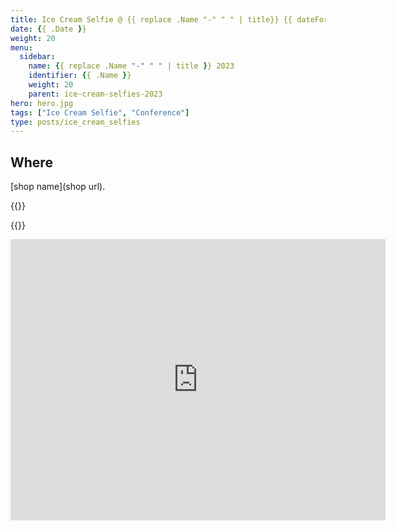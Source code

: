 ```yaml
---
title: Ice Cream Selfie @ {{ replace .Name "-" " " | title}} {{ dateFormat "2006" .Date }}
date: {{ .Date }}
weight: 20
menu:
  sidebar:
    name: {{ replace .Name "-" " " | title }} 2023
    identifier: {{ .Name }}
    weight: 20
    parent: ice-cream-selfies-2023
hero: hero.jpg
tags: ["Ice Cream Selfie", "Conference"]
type: posts/ice_cream_selfies
---
```



## Where

[shop name](shop url).

{{<tweet user="mariatta" id="">}}

{{<fosstodon user="" id="">}}

<iframe src="https://www.google.com/maps/embed?pb=!1m18!1m12!1m3!1d3021.937851176913!2d-111.89967808821929!3d40.7633916343483!2m3!1f0!2f0!3f0!3m2!1i1024!2i768!4f13.1!3m3!1m2!1s0x8752f504f213038b%3A0x22415b2fe166933f!2sCapo%20Gelateria%20Italiana!5e0!3m2!1sen!2sca!4v1692148089181!5m2!1sen!2sca" width="600" height="450" style="border:0;" allowfullscreen="" loading="lazy" referrerpolicy="no-referrer-when-downgrade"></iframe>
